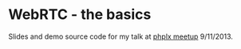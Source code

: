 # WebRTC - the basics

Slides and demo source code for my talk at [phplx meetup](http://phplx.net) 9/11/2013.